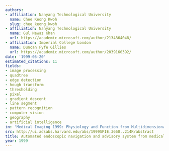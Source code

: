 ```yaml
---
authors:
- affiliation: Nanyang Technological University
  name: Chee Keong Kwoh
  slug: chee_keong_kwoh
- affiliation: Nanyang Technological University
  name: Gul Nawaz Khan
  url: https://academic.microsoft.com/author/2134864048/
- affiliation: Imperial College London
  name: Duncan Fyfe Gillies
  url: https://academic.microsoft.com/author/2039160392/
date: '1999-05-20'
estimated_citations: 11
fields:
- image processing
- quadtree
- edge detection
- hough transform
- thresholding
- pixel
- gradient descent
- line segment
- pattern recognition
- computer vision
- geography
- artificial intelligence
in: 'Medical Imaging 1999: Physiology and Function from Multidimensional Images'
src: http://ui.adsabs.harvard.edu/abs/1999SPIE.3660..214K/abstract
title: Automated endoscopic navigation and advisory system from medical image
year: 1999
---
```

